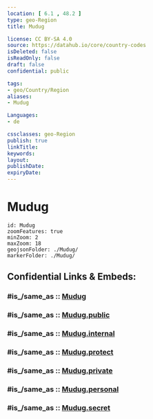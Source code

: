 ```yaml
---
location: [ 6.1 , 48.2 ] 
type: geo-Region
title: Mudug

license: CC BY-SA 4.0
source: https://datahub.io/core/country-codes
isDeleted: false
isReadOnly: false
draft: false
confidential: public

tags:
- geo/Country/Region
aliases:
- Mudug

Languages:
- de

cssclasses: geo-Region
publish: true
linkTitle: 
keywords: 
layout: 
publishDate: 
expiryDate: 
---
```


# Mudug

```leaflet
id: Mudug
zoomFeatures: true 
minZoom: 2 
maxZoom: 18
geojsonFolder: ./Mudug/
markerFolder: ./Mudug/
```


## Confidential Links & Embeds: 

### #is_/same_as :: [Mudug](/_Standards/Earth/Continent/Africa/Africa~East/Somalia/Regions~Somalia/Mudug.md) 

### #is_/same_as :: [Mudug.public](/_public/Earth/Continent/Africa/Africa~East/Somalia/Regions~Somalia/Mudug.public.md) 

### #is_/same_as :: [Mudug.internal](/_internal/Earth/Continent/Africa/Africa~East/Somalia/Regions~Somalia/Mudug.internal.md) 

### #is_/same_as :: [Mudug.protect](/_protect/Earth/Continent/Africa/Africa~East/Somalia/Regions~Somalia/Mudug.protect.md) 

### #is_/same_as :: [Mudug.private](/_private/Earth/Continent/Africa/Africa~East/Somalia/Regions~Somalia/Mudug.private.md) 

### #is_/same_as :: [Mudug.personal](/_personal/Earth/Continent/Africa/Africa~East/Somalia/Regions~Somalia/Mudug.personal.md) 

### #is_/same_as :: [Mudug.secret](/_secret/Earth/Continent/Africa/Africa~East/Somalia/Regions~Somalia/Mudug.secret.md)


